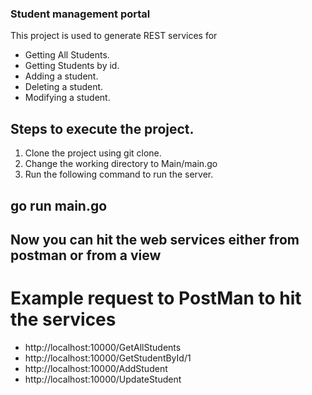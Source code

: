 ### Student management portal
This project is used to generate REST services for
- Getting All Students.
- Getting Students by id.
- Adding a student.
- Deleting a student.
- Modifying a student.

## Steps to execute the project.
1. Clone the project using git clone.
1. Change the working directory to Main/main.go
1. Run the following command to run the server.
## go run main.go

## Now you can hit the web services either from postman or from a view
# Example request to PostMan to hit the services
- http://localhost:10000/GetAllStudents
- http://localhost:10000/GetStudentById/1
- http://localhost:10000/AddStudent
- http://localhost:10000/UpdateStudent

